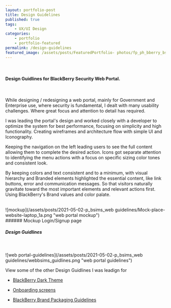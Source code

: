 ```yaml
---
layout: portfolio-post
title: Design Guidelines
published: true
tags:
    - UX/UI Design
categories:
    - portfolio
    - portfolio-featured
permalink: /design-guidelines
featured_image: /assets/posts/FeaturedPortfolio- photos/fp_ph_bberry_bsims-portal.png
---
```


<br>

#### Design Guidlines for BlackBerry Security Web Portal. 
<br>


While designing / redesigning a web portal, mainly for Government and Enterprise use, where security is fundamental, I dealt with many usability challenges. Where great focus and attention to detail has required. 


I was leading the portal's design and worked closely with a developer to optimize the system for best performance, focusing on simplicity and high functionality. Creating wireframes and architecture flow with simple UI and Iconography. 

Keeping the navigation on the left leading users to see the full content allowing them to complete the desired action. Icons got separate attention to identifying the menu actions with a focus on specific sizing color tones and consistent look. 

By keeping colors and text consistent and to a minimum, with visual hierarchy and Branded elements highlighted the essential content, like link buttons, error and communication messages. So that visitors naturally gravitate toward the most important elements and relevant actions first. Using BlackBerry's Brand values and color palate.  

 <br>
 ![mockup](/assets/posts/2021-05-02-p_bsims_web guidelines/Mock-place-website-laptop_1a.png "web portal mockup")<br>
###### Mockup Login/Signup page
<br>

##### Design Guidlines 
<br>

![web portal-guidelines](/assets/posts/2021-05-02-p_bsims_web guidelines/webbsims_guidlines.png "web portal guidelines")


View some of the other Design Guidlines I was leadign for


- [BlackBerry Dark Theme](/dark-theme) 


- [Onboarding screens](/empty-data)


- [BlackBerry Brand Packaging Guidelines](/bb-brand) 
